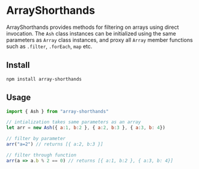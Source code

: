 # ArrayShorthands

ArrayShorthands provides methods for filtering on arrays using direct invocation. The `Ash` class instances can be initialized using the same parameters as `Array` class instances, and proxy all `Array` member functions such as `.filter`, `.forEach`, `map` etc.

## Install

    npm install array-shorthands

## Usage

```javascript
import { Ash } from "array-shorthands"

// intialization takes same parameters as an array
let arr = new Ash({ a:1, b:2 }, { a:2, b:3 }, { a:3, b: 4})

// filter by parameter
arr("a=2") // returns [{ a:2, b:3 }]

// filter through function
arr(a => a.b % 2 == 0) // returns [{ a:1, b:2 }, { a:3, b: 4}]

